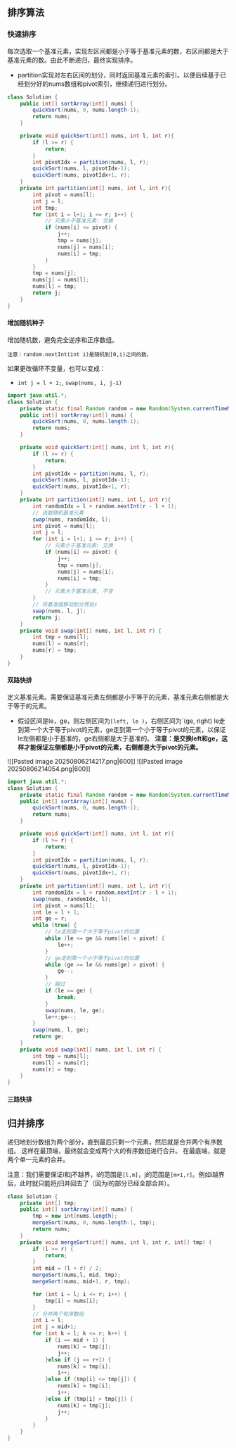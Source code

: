 ## 排序算法
### 快速排序
每次选取一个基准元素，实现左区间都是小于等于基准元素的数，右区间都是大于基准元素的数。由此不断递归，最终实现排序。
- partition实现对左右区间的划分，同时返回基准元素的索引。以便后续基于已经划分好的nums数组和pivot索引，继续递归进行划分。
```java
class Solution {
    public int[] sortArray(int[] nums) {
        quickSort(nums, 0, nums.length-1);
        return nums;
    }

    private void quickSort(int[] nums, int l, int r){
        if (l >= r) {
            return;
        }
        int pivotIdx = partition(nums, l, r);
        quickSort(nums, l, pivotIdx-1);
        quickSort(nums, pivotIdx+1, r);
    }
    private int partition(int[] nums, int l, int r){
        int pivot = nums[l];
        int j = l;
        int tmp;
        for (int i = l+1; i <= r; i++) {
            // 元素小于基准元素: 交换
            if (nums[i] <= pivot) {
                j++;
                tmp = nums[j];
                nums[j] = nums[i];
                nums[i] = tmp;
            }
        }
        tmp = nums[j];
        nums[j] = nums[l];
        nums[l] = tmp;
        return j;
    }
}

```
#### 增加随机种子
增加随机数，避免完全逆序和正序数组。

	注意：random.nextInt(int i)是随机到[0,i)之间的数。

如果更改循环不变量，也可以变成：
- `int j = l + 1;`, `swap(nums, i, j-1)`
```java
import java.util.*;
class Solution {
    private static final Random random = new Random(System.currentTimeMillis());
    public int[] sortArray(int[] nums) {
        quickSort(nums, 0, nums.length-1);
        return nums;
    }

    private void quickSort(int[] nums, int l, int r){
        if (l >= r) {
            return;
        }
        int pivotIdx = partition(nums, l, r);
        quickSort(nums, l, pivotIdx-1);
        quickSort(nums, pivotIdx+1, r);
    }
    private int partition(int[] nums, int l, int r){
        int randomIdx = l + random.nextInt(r - l + 1);
        // 选取随机基准元素
        swap(nums, randomIdx, l);
        int pivot = nums[l];
        int j = l;
        for (int i = l+1; i <= r; i++) {
            // 元素小于基准元素: 交换
            if (nums[i] <= pivot) {
                j++;
                tmp = nums[j];
                nums[j] = nums[i];
                nums[i] = tmp;
            }
            // 元素大于基准元素, 不变
        }
        // 将基准值移动到分界处s
        swap(nums, l, j);
        return j;
    }
    private void swap(int[] nums, int l, int r) {
        int tmp = nums[l];
        nums[l] = nums[r];
        nums[r] = tmp;
    }
}
```
#### 双路快排
定义基准元素。需要保证基准元素左侧都是小于等于的元素，基准元素右侧都是大于等于的元素。
- 假设区间是le，ge，则左侧区间为`[left, le )`，右侧区间为`(ge, right)
le走到第一个大于等于pivot的元素，ge走到第一个小于等于pivot的元素，以保证le左侧都是小于基准的，ge右侧都是大于基准的。
**注意：是交换left和ge，这样才能保证左侧都是小于pivot的元素，右侧都是大于pivot的元素。**

![[Pasted image 20250806214217.png|600]]
![[Pasted image 20250806214054.png|600]]
```java
import java.util.*;
class Solution {
    private static final Random random = new Random(System.currentTimeMillis());
    public int[] sortArray(int[] nums) {
        quickSort(nums, 0, nums.length-1);
        return nums;
    }

    private void quickSort(int[] nums, int l, int r){
        if (l >= r) {
            return;
        }
        int pivotIdx = partition(nums, l, r);
        quickSort(nums, l, pivotIdx-1);
        quickSort(nums, pivotIdx+1, r);
    }
    private int partition(int[] nums, int l, int r){
        int randomIdx = l + random.nextInt(r - l + 1);
        swap(nums, randomIdx, l);
        int pivot = nums[l];
        int le = l + 1;
        int ge = r;
        while (true) {
            // le走到第一个大于等于pivot的位置
            while (le <= ge && nums[le] < pivot) {
                le++;
            }
            // ge走到第一个小于等于pivot的位置
            while (ge >= le && nums[ge] > pivot) {
                ge--;
            }
            // 跳过
            if (le >= ge) {
                break;
            }
            swap(nums, le, ge);
            le++;ge--;
        }
        swap(nums, l, ge);
        return ge;
    }
    private void swap(int[] nums, int l, int r) {
        int tmp = nums[l];
        nums[l] = nums[r];
        nums[r] = tmp;
    }
}
```

#### 三路快排

## 归并排序
递归地划分数组为两个部分，直到最后只剩一个元素，然后就是合并两个有序数组。
这样在最顶端，最终就会变成两个大的有序数组进行合并。
在最底端，就是两个单一元素的合并。

注意：我们需要保证i和j不越界，i的范围是`[l,m]`，j的范围是`[m+1,r]`。例如i越界后，此时就只能将j归并回去了（因为i的部分已经全部合并）。
```java
class Solution {
    private int[] tmp;
    public int[] sortArray(int[] nums) {
        tmp = new int[nums.length];
        mergeSort(nums, 0, nums.length-1, tmp);   
        return nums;
    }
    private void mergeSort(int[] nums, int l, int r, int[] tmp) {
        if (l >= r) {
            return;
        }
        int mid = (l + r) / 2;
        mergeSort(nums,l, mid, tmp);
        mergeSort(nums, mid+1, r, tmp);

        for (int i = l; i <= r; i++) {
            tmp[i] = nums[i];
        }
        // 合并两个有序数组
        int i = l;
        int j = mid+1;
        for (int k = l; k <= r; k++) {
            if (i == mid + 1) {
                nums[k] = tmp[j];
                j++;
            }else if (j == r+1) {
                nums[k] = tmp[i];
                i++;
            }else if (tmp[i] <= tmp[j]) {
                nums[k] = tmp[i];
                i++;
            }else if (tmp[i] > tmp[j]) {
                nums[k] = tmp[j];
                j++;
            }
        }
    }
}
```